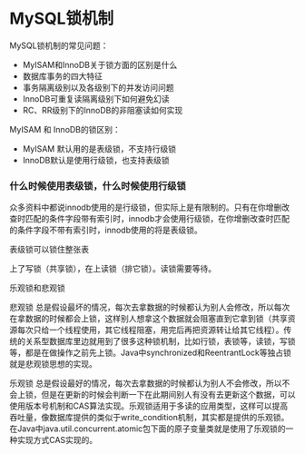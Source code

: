 # MySQL锁机制

MySQL锁机制的常见问题：

- MyISAM和InnoDB关于锁方面的区别是什么
- 数据库事务的四大特征
- 事务隔离级别以及各级别下的并发访问问题
- InnoDB可重复读隔离级别下如何避免幻读
- RC、RR级别下的InnoDB的非阻塞读如何实现





MyISAM 和 InnoDB的锁区别：

- MyISAM 默认用的是表级锁，不支持行级锁
- InnoDB默认是使用行级锁，也支持表级锁



### 什么时候使用表级锁，什么时候使用行级锁

众多资料中都说innodb使用的是行级锁，但实际上是有限制的。只有在你增删改查时匹配的条件字段带有索引时，innodb才会使用行级锁，在你增删改查时匹配的条件字段不带有索引时，innodb使用的将是表级锁。

表级锁可以锁住整张表



上了写锁（共享锁），在上读锁（排它锁）。读锁需要等待。



乐观锁和悲观锁

悲观锁
总是假设最坏的情况，每次去拿数据的时候都认为别人会修改，所以每次在拿数据的时候都会上锁，这样别人想拿这个数据就会阻塞直到它拿到锁（共享资源每次只给一个线程使用，其它线程阻塞，用完后再把资源转让给其它线程）。传统的关系型数据库里边就用到了很多这种锁机制，比如行锁，表锁等，读锁，写锁等，都是在做操作之前先上锁。Java中synchronized和ReentrantLock等独占锁就是悲观锁思想的实现。

乐观锁
总是假设最好的情况，每次去拿数据的时候都认为别人不会修改，所以不会上锁，但是在更新的时候会判断一下在此期间别人有没有去更新这个数据，可以使用版本号机制和CAS算法实现。乐观锁适用于多读的应用类型，这样可以提高吞吐量，像数据库提供的类似于write_condition机制，其实都是提供的乐观锁。在Java中java.util.concurrent.atomic包下面的原子变量类就是使用了乐观锁的一种实现方式CAS实现的。

